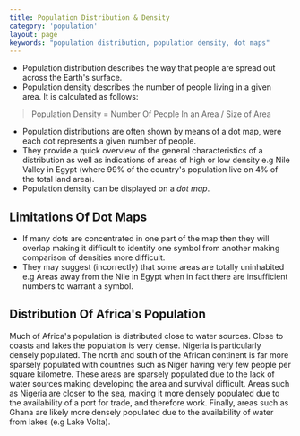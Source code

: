 ```yaml
---
title: Population Distribution & Density
category: 'population'
layout: page
keywords: "population distribution, population density, dot maps"
---
```


- Population distribution describes the way that people are spread out across the Earth's surface.
- Population density describes the number of people living in a given area. It is calculated as follows:

> Population Density = Number Of People In an Area / Size of Area

- Population distributions are often shown by means of a dot map, were each dot represents a given number of people. 
- They provide a quick overview of the general characteristics of a distribution as well as indications of areas of high or low density e.g Nile Valley in Egypt (where 99% of the country's population live on 4% of the total land area).
- Population density can be displayed on a *dot map*. 

## Limitations Of Dot Maps

- If many dots are concentrated in one part of the map then they will overlap making it difficult to identify one symbol from another making comparison of densities more difficult. 
- They may suggest (incorrectly) that some areas are totally uninhabited e.g Areas away from the Nile in Egypt when in fact there are insufficient numbers to warrant a symbol.

## Distribution Of Africa's Population

Much of Africa's population is distributed close to water sources. Close to coasts and lakes the population is very dense. Nigeria is particularly densely populated. The north and south of the African continent is far more sparsely populated with countries such as Niger having very few people per square kilometre. These areas are sparsely populated due to the lack of water sources making developing the area  and survival difficult. Areas such as Nigeria are closer to the sea, making it more densely populated due to the availability of a port for trade, and therefore work. Finally, areas such as Ghana are likely more densely populated due to the availability of water from lakes (e.g Lake Volta).